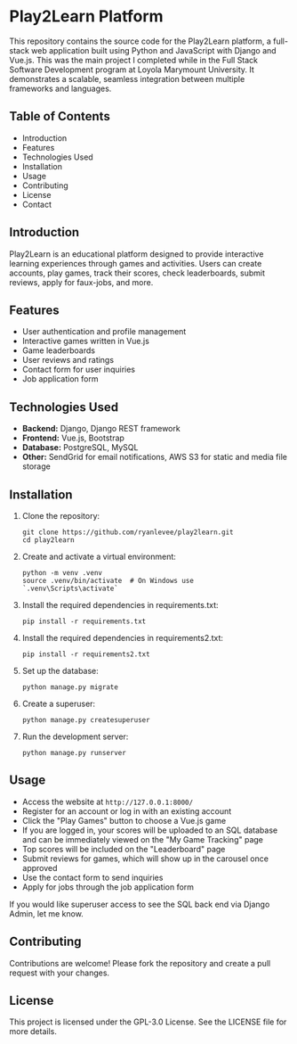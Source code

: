 Play2Learn Platform
==================

This repository contains the source code for the Play2Learn platform, a full-stack web application built using Python and JavaScript with Django and Vue.js. This was the main project I completed while in the Full Stack Software Development program at Loyola Marymount University. It demonstrates a scalable, seamless integration between multiple frameworks and languages.

Table of Contents
-----------------

*   Introduction
*   Features
*   Technologies Used
*   Installation
*   Usage
*   Contributing
*   License
*   Contact

Introduction
------------

Play2Learn is an educational platform designed to provide interactive learning experiences through games and activities. Users can create accounts, play games, track their scores, check leaderboards, submit reviews, apply for faux-jobs, and more.

Features
--------

*   User authentication and profile management
*   Interactive games written in Vue.js
*   Game leaderboards
*   User reviews and ratings
*   Contact form for user inquiries
*   Job application form

Technologies Used
-----------------

*   **Backend:** Django, Django REST framework
*   **Frontend:** Vue.js, Bootstrap
*   **Database:** PostgreSQL, MySQL
*   **Other:** SendGrid for email notifications, AWS S3 for static and media file storage

Installation
------------

1.  Clone the repository:
    
        git clone https://github.com/ryanlevee/play2learn.git
        cd play2learn
        
    
2.  Create and activate a virtual environment:
    
        python -m venv .venv
        source .venv/bin/activate  # On Windows use `.venv\Scripts\activate`
        
    
3.  Install the required dependencies in requirements.txt:
    
        pip install -r requirements.txt
        
    
4.  Install the required dependencies in requirements2.txt:
    
        pip install -r requirements2.txt
        
    
5.  Set up the database:
    
        python manage.py migrate
        
    
6.  Create a superuser:
    
        python manage.py createsuperuser
        
    
7.  Run the development server:
    
        python manage.py runserver
        
    

Usage
-----

*   Access the website at `http://127.0.0.1:8000/`
*   Register for an account or log in with an existing account
*   Click the "Play Games" button to choose a Vue.js game
*   If you are logged in, your scores will be uploaded to an SQL database and can be immediately viewed on the "My Game Tracking" page
*   Top scores will be included on the "Leaderboard" page
*   Submit reviews for games, which will show up in the carousel once approved
*   Use the contact form to send inquiries
*   Apply for jobs through the job application form

If you would like superuser access to see the SQL back end via Django Admin, let me know.

Contributing
------------

Contributions are welcome! Please fork the repository and create a pull request with your changes.

License
-------

This project is licensed under the GPL-3.0 License. See the LICENSE file for more details.


